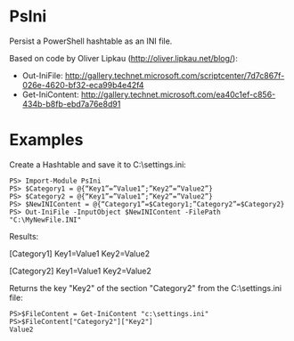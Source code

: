 ﻿PsIni
=====

Persist a PowerShell hashtable as an INI file.

Based on code by Oliver Lipkau (http://oliver.lipkau.net/blog/):
 - Out-IniFile: http://gallery.technet.microsoft.com/scriptcenter/7d7c867f-026e-4620-bf32-eca99b4e42f4
 - Get-IniContent: http://gallery.technet.microsoft.com/ea40c1ef-c856-434b-b8fb-ebd7a76e8d91

Examples
========

Create a Hashtable and save it to C:\settings.ini:

    PS> Import-Module PsIni
    PS> $Category1 = @{“Key1”=”Value1”;”Key2”=”Value2”}
    PS> $Category2 = @{“Key1”=”Value1”;”Key2”=”Value2”}
    PS> $NewINIContent = @{“Category1”=$Category1;”Category2”=$Category2}
    PS> Out-IniFile -InputObject $NewINIContent -FilePath "C:\MyNewFile.INI"

Results:

[Category1]
Key1=Value1
Key2=Value2

[Category2]
Key1=Value1
Key2=Value2

Returns the key "Key2" of the section "Category2" from the C:\settings.ini file:

    PS>$FileContent = Get-IniContent "c:\settings.ini"
    PS>$FileContent["Category2"]["Key2"]
    Value2

        
